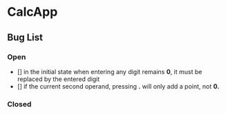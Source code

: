 # СalcApp

## Bug List

### Open

- [] in the initial state when entering any digit remains **0**, it must be replaced by the entered digit
- [] if the current second operand, pressing **.** will only add a point, not **0.**

### Closed

